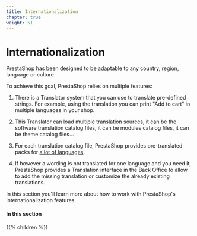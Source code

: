 ```yaml
---
title: Internationalization
chapter: true
weight: 51
---
```


# Internationalization

PrestaShop has been designed to be adaptable to any country, region, language or culture.

To achieve this goal, PrestaShop relies on multiple features:

1. There is a Translator system that you can use to translate pre-defined strings. For example, using the translation you can print "Add to cart" in multiple languages in your shop.

2. This Translator can load multiple translation sources, it can be the software translation catalog files, it can be modules catalog files, it can be theme catalog files...

3. For each translation catalog file, PrestaShop provides pre-translated packs for [a lot of languages](https://crowdin.com/project/prestashop-official).

4. If however a wording is not translated for one language and you need it, PrestaShop provides a Translation interface in the Back Office to allow to add the missing translation or customize the already existing translations.

In this section you'll learn more about how to work with PrestaShop's internationalization features.

#### In this section

{{% children %}}
